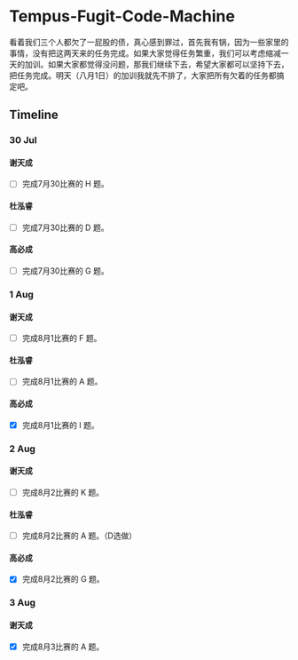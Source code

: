 #  Tempus-Fugit-Code-Machine

看着我们三个人都欠了一屁股的债，真心感到罪过，首先我有锅，因为一些家里的事情，没有把这两天来的任务完成。如果大家觉得任务繁重，我们可以考虑缩减一天的加训。如果大家都觉得没问题，那我们继续下去，希望大家都可以坚持下去，把任务完成。明天（八月1日）的加训我就先不排了，大家把所有欠着的任务都搞定吧。


## Timeline

### 30 Jul

#### 谢天成
- [ ] 完成7月30比赛的 H 题。

#### 杜泓睿
- [ ] 完成7月30比赛的 D 题。

#### 高必成
- [ ] 完成7月30比赛的 G 题。

### 1 Aug

#### 谢天成
- [ ] 完成8月1比赛的 F 题。

#### 杜泓睿
- [ ] 完成8月1比赛的 A 题。

#### 高必成
- [x] 完成8月1比赛的 I 题。

### 2 Aug

#### 谢天成
- [ ] 完成8月2比赛的 K 题。

#### 杜泓睿
- [ ] 完成8月2比赛的 A 题。（D选做）

#### 高必成
- [x] 完成8月2比赛的 G 题。

### 3 Aug
#### 谢天成
- [x] 完成8月3比赛的 A 题。